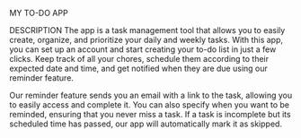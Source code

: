  MY TO-DO APP

DESCRIPTION
The app is a  task management tool that allows you to easily create, organize, and prioritize your daily and weekly tasks. With this app, you can set up an account and start creating your to-do list in just a few clicks. Keep track of all your chores, schedule them according to their expected date and time, and get notified when they are due using our reminder feature. 

Our reminder feature sends you an email with a link to the task, allowing you to easily access and complete it. You can also specify when you want to be reminded, ensuring that you never miss a task. If a task is incomplete but its scheduled time has passed, our app will automatically mark it as skipped.

